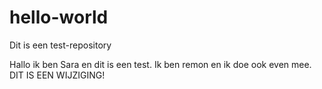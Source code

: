 # hello-world
Dit is een test-repository

Hallo ik ben Sara en dit is een test.
 Ik ben remon en ik doe ook even mee.
DIT IS EEN WIJZIGING!